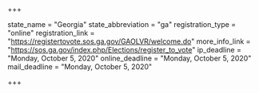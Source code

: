 +++

state_name = "Georgia"
state_abbreviation = "ga"
registration_type = "online"
registration_link = "https://registertovote.sos.ga.gov/GAOLVR/welcome.do"
more_info_link = "https://sos.ga.gov/index.php/Elections/register_to_vote"
ip_deadline = "Monday, October 5, 2020"
online_deadline = "Monday, October 5, 2020"
mail_deadline = "Monday, October 5, 2020"

+++